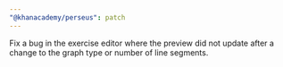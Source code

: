 ```yaml
---
"@khanacademy/perseus": patch
---
```


Fix a bug in the exercise editor where the preview did not update after a change to the graph type or number of line segments.
